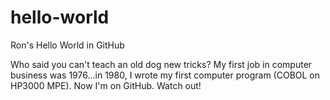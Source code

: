 # hello-world
Ron's Hello World in GitHub

Who said you can't teach an old dog new tricks? My first job in computer business was 1976...in 1980, I wrote my first computer program (COBOL on HP3000 MPE). Now I'm on GitHub. Watch out!
